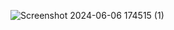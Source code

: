 ![Screenshot 2024-06-06 174515 (1)](https://github.com/user-attachments/assets/844b2cc2-c319-4be5-9466-5bed14c80492)
